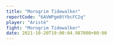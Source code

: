 ```yaml
---
title: "Morogrim Tidewalker"
reportCode: "6AVWPgm8tYbcFC2q"
player: "Aristé"
fight: "Morogrim Tidewalker"
date: 2021-10-20T19:00:04.987000+00:00
---
```

